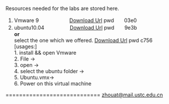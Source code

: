 Resources needed for the labs are stored here.

 1. Vmware 9　　　　　　[Download Url][1] pwd　　03e0  
 2. ubuntu10.04　　　　　[Download Url][2] pwd　　9e3b  
    **or**   
    select the one which we offered.  [Download Url][3]   pwd c756  
    [usages:]  
             1. install && open Vmware  
             2. File ->  
             3. open ->  
             4. select the ubuntu folder ->  
             5. Ubuntu.vmx->  
             6. Power on this virtual machine

============================
zhouat@mail.ustc.edu.cn


  [1]: http://yunpan.cn/QafXR5apT2B5G
  [2]: http://yunpan.cn/QafbKjTyITFXQ
  [3]: http://yunpan.cn/QaKVAnQ6frkUd
